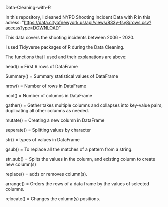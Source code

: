  Data-Cleaning-with-R
 
 In this repository, I cleaned NYPD Shooting Incident Data with R in this adress: "https://data.cityofnewyork.us/api/views/833y-fsy8/rows.csv?accessType=DOWNLOAD"
 
 This data covers the shooting incidents between 2006 - 2020.
 
 I used Tidyverse packages of R during the Data Cleaning.
 
The functions that I used and their explanations are above:

head() = First 6 rows of DataFrame

Summary() = Summary statistical values of DataFrame

nrow() = Number of rows in DataFrame

ncol() = Number of columns in DataFrame

gather() = Gather takes multiple columns and collapses into key-value pairs, duplicating all other columns as needed.

mutate() = Creating a new column in DataFrame

seperate() = Splitting values by character

str() = types of values in DataFrame

gsub() =  To replace all the matches of a pattern from a string.

str_sub() = Splits the values in the column, and existing column to create new column(s)

replace() = adds or removes column(s).

arrange() = Orders the rows of a data frame by the values of selected columns.

relocate() = Changes the column(s) positions.
